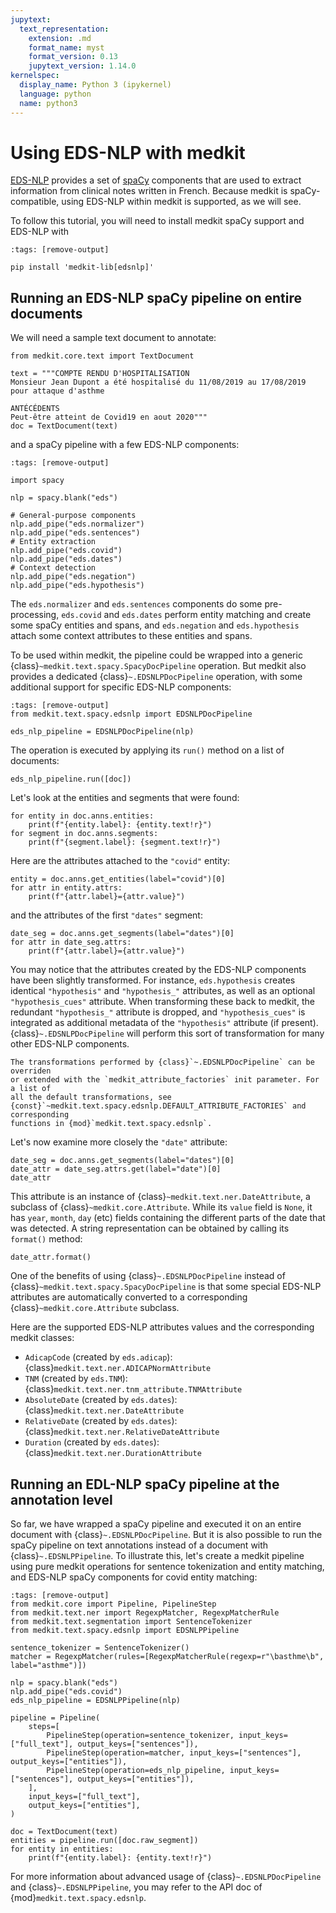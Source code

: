 ```yaml
---
jupytext:
  text_representation:
    extension: .md
    format_name: myst
    format_version: 0.13
    jupytext_version: 1.14.0
kernelspec:
  display_name: Python 3 (ipykernel)
  language: python
  name: python3
---
```


# Using EDS-NLP with medkit 

[EDS-NLP](https://aphp.github.io/edsnlp/) provides a set of
[spaCy](https://spacy.io/) components that are used to extract information from
clinical notes written in French. Because medkit is spaCy-compatible, using
EDS-NLP within medkit is supported, as we will see.

To follow this tutorial, you will need to install medkit spaCy support and
EDS-NLP with
```{code-cell} ipython3
:tags: [remove-output]

pip install 'medkit-lib[edsnlp]'
```
## Running an EDS-NLP spaCy pipeline on entire documents

We will need a sample text document to annotate:

```{code-cell} ipython3
from medkit.core.text import TextDocument

text = """COMPTE RENDU D'HOSPITALISATION
Monsieur Jean Dupont a été hospitalisé du 11/08/2019 au 17/08/2019 pour attaque d'asthme

ANTÉCÉDENTS
Peut-être atteint de Covid19 en aout 2020"""
doc = TextDocument(text)
```

and a spaCy pipeline with a few EDS-NLP components:

```{code-cell} ipython3
:tags: [remove-output]

import spacy

nlp = spacy.blank("eds")

# General-purpose components
nlp.add_pipe("eds.normalizer")
nlp.add_pipe("eds.sentences")
# Entity extraction
nlp.add_pipe("eds.covid")
nlp.add_pipe("eds.dates")
# Context detection
nlp.add_pipe("eds.negation")
nlp.add_pipe("eds.hypothesis")
```

The `eds.normalizer` and `eds.sentences` components do some pre-processing,
`eds.covid` and `eds.dates` perform entity matching and create some spaCy
entities and spans, and `eds.negation` and `eds.hypothesis` attach some context
attributes to these entities and spans.

To be used within medkit, the pipeline could be wrapped into a generic
{class}`~medkit.text.spacy.SpacyDocPipeline` operation. But medkit also provides
a dedicated {class}`~.EDSNLPDocPipeline` operation, with some additional support
for specific EDS-NLP components:


```{code-cell} ipython3
:tags: [remove-output]
from medkit.text.spacy.edsnlp import EDSNLPDocPipeline

eds_nlp_pipeline = EDSNLPDocPipeline(nlp)
```

The operation is executed by applying its `run()` method on a list of documents:

```{code-cell} ipython3
eds_nlp_pipeline.run([doc])
```

Let's look at the entities and segments that were found:

```{code-cell} ipython3
for entity in doc.anns.entities:
    print(f"{entity.label}: {entity.text!r}")
for segment in doc.anns.segments:
    print(f"{segment.label}: {segment.text!r}")
```

Here are the attributes attached to the `"covid"` entity:

```{code-cell} ipython3
entity = doc.anns.get_entities(label="covid")[0]
for attr in entity.attrs:
    print(f"{attr.label}={attr.value}")
```

and the attributes of the first `"dates"` segment:

```{code-cell} ipython3
date_seg = doc.anns.get_segments(label="dates")[0]
for attr in date_seg.attrs:
    print(f"{attr.label}={attr.value}")
```

You may notice that the attributes created by the EDS-NLP components have been
slightly transformed. For instance, `eds.hypothesis` creates identical
`"hypothesis"` and `"hypothesis_"` attributes, as well as an optional
`"hypothesis_cues"` attribute. When transforming these back to medkit, the
redundant `"hypothesis_"` attribute is dropped, and `"hypothesis_cues"` is
integrated as additional metadata of the `"hypothesis"` attribute (if present).
{class}`~.EDSNLPDocPipeline` will perform this sort of transformation for many
other EDS-NLP components.

```{note}
The transformations performed by {class}`~.EDSNLPDocPipeline` can be overriden
or extended with the `medkit_attribute_factories` init parameter. For a list of
all the default transformations, see
{const}`~medkit.text.spacy.edsnlp.DEFAULT_ATTRIBUTE_FACTORIES` and corresponding
functions in {mod}`medkit.text.spacy.edsnlp`.
```

Let's now examine more closely the `"date"` attribute:

```{code-cell} ipython3
date_seg = doc.anns.get_segments(label="dates")[0]
date_attr = date_seg.attrs.get(label="date")[0]
date_attr
```

This attribute is an instance of {class}`~medkit.text.ner.DateAttribute`, a
subclass of {class}`~medkit.core.Attribute`. While its `value` field is `None`,
it has `year`, `month`, `day` (etc) fields containing the different parts of the
date that was detected. A string representation can be obtained by calling its
`format()` method:
```{code-cell} ipython3
date_attr.format()
```

One of the benefits of using {class}`~.EDSNLPDocPipeline` instead of
{class}`~medkit.text.spacy.SpacyDocPipeline` is that some special EDS-NLP
attributes are automatically converted to a corresponding
{class}`~medkit.core.Attribute` subclass.

Here are the supported EDS-NLP attributes values and the corresponding medkit classes:
- `AdicapCode` (created by `eds.adicap`): {class}`medkit.text.ner.ADICAPNormAttribute`
- `TNM` (created by `eds.TNM`): {class}`medkit.text.ner.tnm_attribute.TNMAttribute`
- `AbsoluteDate` (created by `eds.dates`): {class}`medkit.text.ner.DateAttribute`
- `RelativeDate` (created by `eds.dates`): {class}`medkit.text.ner.RelativeDateAttribute`
- `Duration` (created by `eds.dates`): {class}`medkit.text.ner.DurationAttribute`

## Running an EDL-NLP spaCy pipeline at the annotation level

So far, we have wrapped a spaCy pipeline and executed it on an entire document
with {class}`~.EDSNLPDocPipeline`. But it is also possible to run the spaCy
pipeline on text annotations instead of a document with
{class}`~.EDSNLPPipeline`. To illustrate this, let's create a medkit pipeline
using pure medkit operations for sentence tokenization and entity matching, and
EDS-NLP spaCy components for covid entity matching:

```{code-cell} ipython3
:tags: [remove-output]
from medkit.core import Pipeline, PipelineStep
from medkit.text.ner import RegexpMatcher, RegexpMatcherRule
from medkit.text.segmentation import SentenceTokenizer
from medkit.text.spacy.edsnlp import EDSNLPPipeline

sentence_tokenizer = SentenceTokenizer()
matcher = RegexpMatcher(rules=[RegexpMatcherRule(regexp=r"\basthme\b", label="asthme")])

nlp = spacy.blank("eds")
nlp.add_pipe("eds.covid")
eds_nlp_pipeline = EDSNLPPipeline(nlp)

pipeline = Pipeline(
    steps=[
        PipelineStep(operation=sentence_tokenizer, input_keys=["full_text"], output_keys=["sentences"]),
        PipelineStep(operation=matcher, input_keys=["sentences"], output_keys=["entities"]),
        PipelineStep(operation=eds_nlp_pipeline, input_keys=["sentences"], output_keys=["entities"]),
    ],
    input_keys=["full_text"],
    output_keys=["entities"],
)
```

```{code-cell} ipython3
doc = TextDocument(text)
entities = pipeline.run([doc.raw_segment])
for entity in entities:
    print(f"{entity.label}: {entity.text!r}")
```

For more information about advanced usage of {class}`~.EDSNLPDocPipeline` and
{class}`~.EDSNLPPipeline`, you may refer to the API doc of
{mod}`medkit.text.spacy.edsnlp`.
